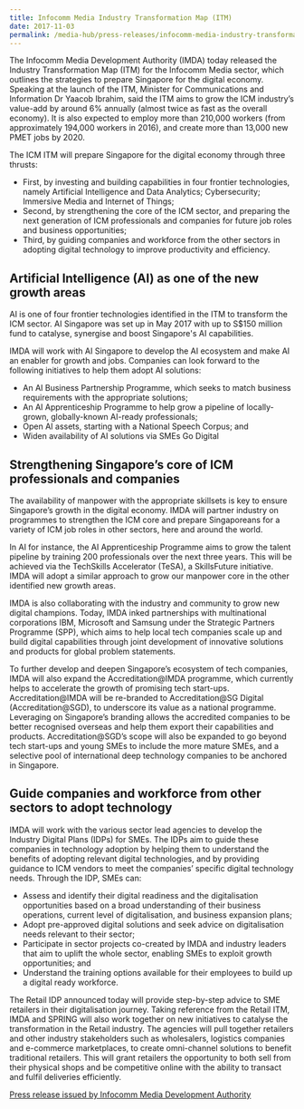 ```yaml
---
title: Infocomm Media Industry Transformation Map (ITM)
date: 2017-11-03
permalink: /media-hub/press-releases/infocomm-media-industry-transformation-map-itm
---
```


The Infocomm Media Development Authority (IMDA) today released the Industry Transformation Map (ITM) for the Infocomm Media sector, which outlines the strategies to prepare Singapore for the digital economy. Speaking at the launch of the ITM, Minister for Communications and Information Dr Yaacob Ibrahim, said the ITM aims to grow the ICM industry’s value-add by around 6% annually (almost twice as fast as the overall economy). It is also expected to employ more than 210,000 workers (from approximately 194,000 workers in 2016), and create more than 13,000 new PMET jobs by 2020.  
  
The ICM ITM will prepare Singapore for the digital economy through three thrusts:

* First, by investing and building capabilities in four frontier technologies, namely Artificial Intelligence and Data Analytics; Cybersecurity; Immersive Media and Internet of Things;
* Second, by strengthening the core of the ICM sector, and preparing the next generation of ICM professionals and companies for future job roles and business opportunities;
* Third, by guiding companies and workforce from the other sectors in adopting digital technology to improve productivity and efficiency.

## Artificial Intelligence (AI) as one of the new growth areas

AI is one of four frontier technologies identified in the ITM to transform the ICM sector. AI Singapore was set up in May 2017 with up to S$150 million fund to catalyse, synergise and boost Singapore's AI capabilities.  
  
IMDA will work with AI Singapore to develop the AI ecosystem and make AI an enabler for growth and jobs. Companies can look forward to the following initiatives to help them adopt AI solutions:

* An AI Business Partnership Programme, which seeks to match business requirements with the appropriate solutions;
* An AI Apprenticeship Programme to help grow a pipeline of locally-grown, globally-known AI-ready professionals;
* Open AI assets, starting with a National Speech Corpus; and
* Widen availability of AI solutions via SMEs Go Digital

## Strengthening Singapore’s core of ICM professionals and companies

The availability of manpower with the appropriate skillsets is key to ensure Singapore’s growth in the digital economy. IMDA will partner industry on programmes to strengthen the ICM core and prepare Singaporeans for a variety of ICM job roles in other sectors, here and around the world.  
  
In AI for instance, the AI Apprenticeship Programme aims to grow the talent pipeline by training 200 professionals over the next three years. This will be achieved via the TechSkills Accelerator (TeSA), a SkillsFuture initiative. IMDA will adopt a similar approach to grow our manpower core in the other identified new growth areas.  
  
IMDA is also collaborating with the industry and community to grow new digital champions. Today, IMDA inked partnerships with multinational corporations IBM, Microsoft and Samsung under the Strategic Partners Programme (SPP), which aims to help local tech companies scale up and build digital capabilities through joint development of innovative solutions and products for global problem statements.  
  
To further develop and deepen Singapore’s ecosystem of tech companies, IMDA will also expand the Accreditation@IMDA programme, which currently helps to accelerate the growth of promising tech start-ups. Accreditation@IMDA will be re-branded to Accreditation@SG Digital (Accreditation@SGD), to underscore its value as a national programme. Leveraging on Singapore’s branding allows the accredited companies to be better recognised overseas and help them export their capabilities and products. Accreditation@SGD’s scope will also be expanded to go beyond tech start-ups and young SMEs to include the more mature SMEs, and a selective pool of international deep technology companies to be anchored in Singapore.  

## Guide companies and workforce from other sectors to adopt technology  

IMDA will work with the various sector lead agencies to develop the Industry Digital Plans (IDPs) for SMEs. The IDPs aim to guide these companies in technology adoption by helping them to understand the benefits of adopting relevant digital technologies, and by providing guidance to ICM vendors to meet the companies’ specific digital technology needs. Through the IDP, SMEs can:

-   Assess and identify their digital readiness and the digitalisation opportunities based on a broad understanding of their business operations, current level of digitalisation, and business expansion plans;
-   Adopt pre-approved digital solutions and seek advice on digitalisation needs relevant to their sector;
-   Participate in sector projects co-created by IMDA and industry leaders that aim to uplift the whole sector, enabling SMEs to exploit growth opportunities; and
-   Understand the training options available for their employees to build up a digital ready workforce.

The Retail IDP announced today will provide step-by-step advice to SME retailers in their digitalisation journey. Taking reference from the Retail ITM, IMDA and SPRING will also work together on new initiatives to catalyse the transformation in the Retail industry. The agencies will pull together retailers and other industry stakeholders such as wholesalers, logistics companies and e-commerce marketplaces, to create omni-channel solutions to benefit traditional retailers. This will grant retailers the opportunity to both sell from their physical shops and be competitive online with the ability to transact and fulfil deliveries efficiently.

[Press release issued by Infocomm Media Development Authority](https://www.imda.gov.sg/news-and-events/Media-Room/Media-Releases/2017/infocomm-media-industry-transformation-map)
